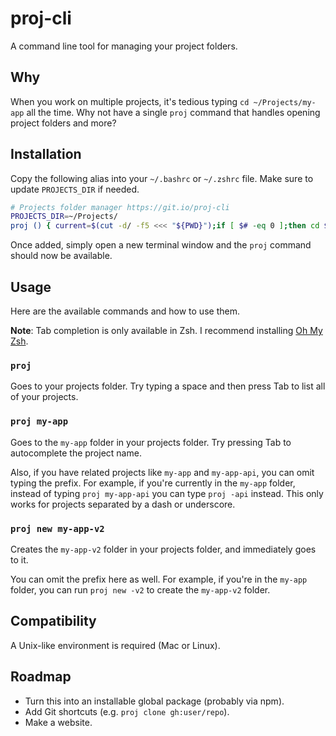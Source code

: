 # proj-cli

A command line tool for managing your project folders.

## Why

When you work on multiple projects, it's tedious typing `cd ~/Projects/my-app` all the time. Why not have a single `proj` command that handles opening project folders and more?

## Installation

Copy the following alias into your `~/.bashrc` or `~/.zshrc` file. Make sure to update `PROJECTS_DIR` if needed.

```bash
# Projects folder manager https://git.io/proj-cli
PROJECTS_DIR=~/Projects/
proj () { current=$(cut -d/ -f5 <<< "${PWD}");if [ $# -eq 0 ];then cd $PROJECTS_DIR;elif [ $1 == 'new' ] && [ $2 ];then firstChar=$(echo $2 | head -c 1);if [ $firstChar == '-' ] || [ $firstChar == '_' ];then mkdir "$PROJECTS_DIR$current$2" && proj "$current$2";else mkdir "$PROJECTS_DIR$2" && proj $2;fi;else firstChar=$(echo $1 | head -c 1);if [ $firstChar == '-' ] || [ $firstChar == '_' ];then cd "$PROJECTS_DIR$current$1";else cd "$PROJECTS_DIR$1";fi;fi;};if hash compdef 2>/dev/null;then _proj () { _files -W "$PROJECTS_DIR" -/;};compdef _proj proj;fi
```

Once added, simply open a new terminal window and the `proj` command should now be available.

## Usage

Here are the available commands and how to use them.

**Note**: Tab completion is only available in Zsh. I recommend installing [Oh My Zsh](http://ohmyz.sh/).

### `proj`

Goes to your projects folder. Try typing a space and then press Tab to list all of your projects.

### `proj my-app`

Goes to the `my-app` folder in your projects folder. Try pressing Tab to autocomplete the project name.

Also, if you have related projects like `my-app` and `my-app-api`, you can omit typing the prefix. For example, if you're currently in the `my-app` folder, instead of typing `proj my-app-api` you can type `proj -api` instead. This only works for projects separated by a dash or underscore.

### `proj new my-app-v2`

Creates the `my-app-v2` folder in your projects folder, and immediately goes to it.

You can omit the prefix here as well. For example, if you're in the `my-app` folder, you can run `proj new -v2` to create the `my-app-v2` folder.

## Compatibility

A Unix-like environment is required (Mac or Linux).

## Roadmap

- Turn this into an installable global package (probably via npm).
- Add Git shortcuts (e.g. `proj clone gh:user/repo`).
- Make a website.